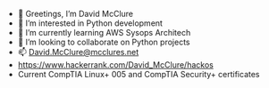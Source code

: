 - 👋 Greetings, I’m David McClure
- 👀 I’m interested in Python development
- 🌱 I’m currently learning AWS Sysops Architech
- 💞️ I’m looking to collaborate on Python projects
- 📫 David.McClure@mcclures.net
- https://www.hackerrank.com/David_McClure/hackos
- Current CompTIA Linux+ 005 and CompTIA Security+ certificates

<!---
DMcClure13/DMcClure13 is a ✨ special ✨ repository because its `README.md` (this file) appears on your GitHub profile.q
You can click the Preview link to take a look at your changes.
--->
